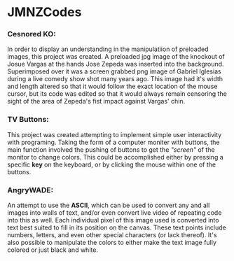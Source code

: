 # JMNZCodes

### Cesnored KO:
In order to display an understanding in the manipulatiion of preloaded images, this project was created. A preloaded jpg image of the knockout of Josue Vargas at the hands Jose Zepeda was inserted into the background. Superimposed over it was a screen grabbed png image of Gabriel Iglesias during a live comedy show shot many years ago. This image had it's width and length altered so that it would follow the exact location of the mouse cursor, but its code was edited so that it would always remain censoring the sight of the area of Zepeda's fist impact against Vargas' chin.

### TV Buttons:
This project was created attempting to implement simple user interactivity with programing. Taking the form of a computer moniter with buttons, the main function involved the pushing of buttons to get the _"screen"_ of the monitor to change colors. This could be accomplished either by pressing a specific **key** on the keyboard, or by clicking the mouse within one of the buttons. 

### AngryWADE:
An attempt to use the **ASCII**, which can be used to convert any and all images into walls of text, and/or even convert live video of repeating code into this as well. Each individual pixel of this image used is converted into text best suited to fill in its position on the canvas. These text points include numbers, letters, and even other special characters (or lack thereof). It's also possible to manipulate the colors to either make the text image fully colored or just black and white.
